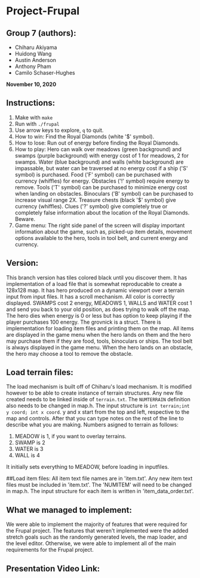 # Project-Frupal
## Group 7 (authors):
 - Chiharu Akiyama
 - Huidong Wang
 - Austin Anderson
 - Anthony Pham
 - Camilo Schaser-Hughes
 
**November 10, 2020**
 
## Instructions:
 1. Make with `make`
 2. Run with `./frupal`
 3. Use arrow keys to explore, `q` to quit.
 4. How to win: Find the Royal Diamonds (white '$' symbol).
 5. How to lose: Run out of energy before finding the Royal Diamonds.
 6. How to play: Hero can walk over meadows (green background) and swamps (purple background) with energy cost of 1 for meadows, 2 for swamps. Water (blue background) and walls (white background) are impassable, but water can be traversed at no energy cost if a ship ('S' symbol) is purchased. Food ('F' symbol) can be purchased with currency (whiffles) for energy.  Obstacles ('!' symbol) require energy to remove. Tools ('T' symbol) can be purchased to minimize energy cost when landing on obstacles. Binoculars ('B' symbol) can be purchased to increase visual range 2X. Treasure chests (black '$' symbol) give currency (whiffles). Clues ('?' symbol) give completely true or completely false information about the location of the Royal Diamonds. Beware. 
 7. Game menu: The right side panel of the screen will display important information about the game, such as, picked-up item details, movement options available to the hero, tools in tool belt, and current energy and currency. 
 
## Version:
 This branch version has tiles colored black until you discover them.  It has implementation of a load file that is somewhat reproducable to create a 128x128 map.  It has hero produced on a dynamic viewport over a terrain input from input files.  It has a scroll mechanism.  All color is correctly displayed.  SWAMPS cost 2 energy, MEADOWS 1, WALLS and WATER cost 1 and send you back to your old position, as does trying to walk off the map.  The hero dies when energy is 0 or less but has option to keep playing if the player purchases 100 energy. The grovnick is a struct. 
 There is implementation for loading item files and printing them on the map. All items are displayed in the game menu when the hero lands on them and the hero may purchase them if they are food, tools, binoculars or ships. The tool belt is always displayed in the game menu. When the hero lands on an obstacle, the hero may choose a tool to remove the obstacle. 
 

## Load terrain files:
 The load mechanism is built off of Chiharu's load mechanism. It is modified however to be able to create instance of terrain structures.  Any new file created needs to be linked inside of `terrain.txt`.  The `NUMTERRAIN` definition also needs to be changed in map.h.  The input structure is `int terrain;int y coord; int x coord`. y and x start from the top and left, respective to the map and controls.  After that you can type notes on the rest of the line to describe what you are making.
 Numbers asigned to terrain as follows:
  1. MEADOW is 1, if you want to overlay terrains.
  2. SWAMP is 2
  3. WATER is 3
  4. WALL is 4
  
 It initially sets everything to MEADOW, before loading in inputfiles.
 
 ##Load item files:
   All item text file names are in 'item.txt'. Any new item text files must be included in 'item.txt'. The 'NUMITEM' will need to be changed in map.h. The input structure for each item is written in 'item_data_order.txt'. 
 
 ## What we managed to implement:
  We were able to implement the majority of features that were required for the Frupal project. The features that weren't implemented were the added stretch goals such as the randomly generated levels, the map loader, and the level editor. Otherwise, we were able to implement all of the main requirements for the Frupal project.
  
## Presentation Video Link:

 
 
 
 
 
 
